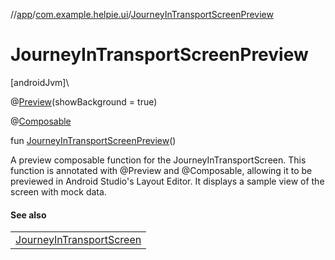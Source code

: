 //[app](../../index.md)/[com.example.helpie.ui](index.md)/[JourneyInTransportScreenPreview](-journey-in-transport-screen-preview.md)

# JourneyInTransportScreenPreview

[androidJvm]\

@[Preview](https://developer.android.com/reference/kotlin/androidx/compose/ui/tooling/preview/Preview.html)(showBackground = true)

@[Composable](https://developer.android.com/reference/kotlin/androidx/compose/runtime/Composable.html)

fun [JourneyInTransportScreenPreview](-journey-in-transport-screen-preview.md)()

A preview composable function for the JourneyInTransportScreen. This function is annotated with @Preview and @Composable, allowing it to be previewed in Android Studio's Layout Editor. It displays a sample view of the screen with mock data.

#### See also

| |
|---|
| [JourneyInTransportScreen](-journey-in-transport-screen.md) |
